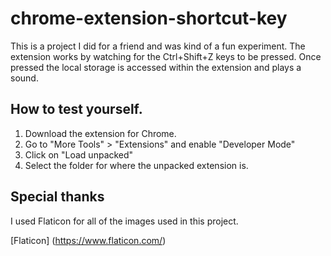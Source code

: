 # chrome-extension-shortcut-key

This is a project I did for a friend and was kind of a fun experiment.  The extension works by watching for the Ctrl+Shift+Z keys to be pressed.  Once pressed the local storage is accessed within the extension and plays a sound.

## How to test yourself.

1. Download the extension for Chrome.
2. Go to "More Tools" > "Extensions" and enable "Developer Mode"
3. Click on "Load unpacked"
4. Select the folder for where the unpacked extension is.

## Special thanks

I used Flaticon for all of the images used in this project.

[Flaticon] (https://www.flaticon.com/)
